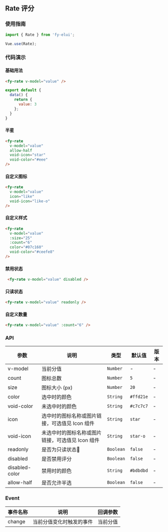 ## Rate 评分

### 使用指南
``` javascript
import { Rate } from 'fy-elui';

Vue.use(Rate);
```

### 代码演示

#### 基础用法

```html
<fy-rate v-model="value" />
```

```javascript
export default {
  data() {
    return {
      value: 3
    };
  }
}
```

#### 半星

```html
<fy-rate
  v-model="value"
  allow-half
  void-icon="star"
  void-color="#eee"
/>
```
#### 自定义图标

```html
<fy-rate
  v-model="value"
  icon="like"
  void-icon="like-o"
/>
```

#### 自定义样式

```html
<fy-rate
  v-model="value"
  :size="25"
  :count="6"
  color="#07c160"
  void-color="#ceefe8"
/>
```

#### 禁用状态

```html
 <fy-rate v-model="value" disabled />
```

#### 只读状态

```html
<fy-rate v-model="value" readonly />
```

#### 自定义数量
```html
<fy-rate v-model="value" :count="6" />
```

### API

| 参数 | 说明 | 类型 | 默认值 | 版本 |
|------|------|------|------|------|
| v-model | 当前分值 | `Number` | - | - |
| count | 图标总数 | `Number` | `5` | - |
| size | 图标大小 (px) | `Number` | `20` | - |
| color | 选中时的颜色 | `String` | `#ffd21e` | - |
| void-color | 未选中时的颜色 | `String` | `#c7c7c7` | - |
| icon | 选中时的图标名称或图片链接，可选值见 Icon 组件 | `String` | `star` | - |
| void-icon | 未选中时的图标名称或图片链接，可选值见 Icon 组件 | `String` | `star-o`  | - |
| readonly | 是否为只读状态 | `Boolean` | `false` | - |
| disabled | 是否禁用评分 | `Boolean` | `false` | - |
| disabled-color | 禁用时的颜色 | `String` | `#bdbdbd` | - |
| allow-half | 是否允许半选 | `Boolean` | `false` | - |

### Event

| 事件名称 | 说明 | 回调参数 |
|------|------|------|
| change | 当前分值变化时触发的事件 | 当前分值 |
